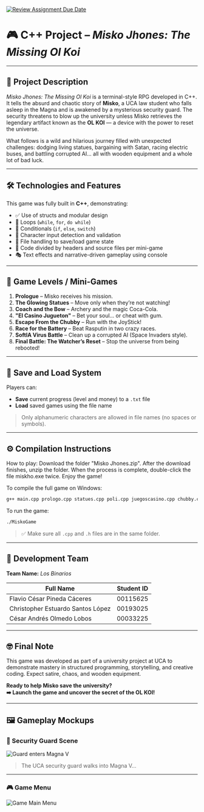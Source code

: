 [![Review Assignment Due Date](https://classroom.github.com/assets/deadline-readme-button-22041afd0340ce965d47ae6ef1cefeee28c7c493a6346c4f15d667ab976d596c.svg)](https://classroom.github.com/a/mi1WNrHU)
# 🎮 C++ Project – *Misko Jhones: The Missing Ol Koi*

---

## 🧠 Project Description

*Misko Jhones: The Missing Ol Koi* is a terminal-style RPG developed in C++. It tells the absurd and chaotic story of **Misko**, a UCA law student who falls asleep in the Magna and is awakened by a mysterious security guard. The security threatens to blow up the university unless Misko retrieves the legendary artifact known as the **OL KOI** — a device with the power to reset the universe.

What follows is a wild and hilarious journey filled with unexpected challenges: dodging living statues, bargaining with Satan, racing electric buses, and battling corrupted AI... all with wooden equipment and a whole lot of bad luck.


---

## 🛠️ Technologies and Features

This game was fully built in **C++**, demonstrating:

- ✅ Use of structs and modular design
- 🔁 Loops (`while`, `for`, `do while`)
- 🔀 Conditionals (`if`, `else`, `switch`)
- 🔣 Character input detection and validation 
- 💾 File handling to save/load game state 
- 🧩 Code divided by headers and source files per mini-game
- 🎭 Text effects and narrative-driven gameplay using console

---

## 🧩 Game Levels / Mini-Games

1. **Prologue** – Misko receives his mission.
2. **The Glowing Statues** – Move only when they’re not watching!
3. **Coach and the Bow** – Archery and the magic Coca-Cola.
4. **"El Casino Jugueton"** – Bet your soul... or cheat with gum.
5. **Escape From the Chubby** – Run with the JoyStick!
6. **Race for the Battery** – Beat Rasputin in two crazy races.
7. **SoftIA Virus Battle** – Clean up a corrupted AI (Space Invaders style).
8. **Final Battle: The Watcher’s Reset** – Stop the universe from being rebooted!

---

## 💾 Save and Load System

Players can:
- **Save** current progress (level and money) to a `.txt` file
- **Load** saved games using the file name

> Only alphanumeric characters are allowed in file names (no spaces or symbols).

---

## ⚙️ Compilation Instructions
How to play: Download the folder "Misko Jhones.zip". After the download finishes, unzip the folder. When the process is complete, double-click the file miskho.exe twice. Enjoy the game!

To compile the full game on Windows:

```bash
g++ main.cpp prologo.cpp statues.cpp poli.cpp juegoscasino.cpp chubby.cpp carrera.cpp softia.cpp finalBattle.cpp menu.cpp -o MiskoGame
```

To run the game:

```bash
./MiskoGame
```

> ✅ Make sure all `.cpp` and `.h` files are in the same folder.

---

## 👥 Development Team

**Team Name:** *Los Binarios*

| Full Name                         | Student ID  |
|-----------------------------------|-------------|
| Flavio César Pineda Cáceres       | 00115625    |
| Christopher Estuardo Santos López | 00193025    |
| César Andrés Olmedo Lobos         | 00033225    |

---

## 🤓 Final Note

This game was developed as part of a university project at UCA to demonstrate mastery in structured programming, storytelling, and creative coding. Expect satire, chaos, and wooden equipment.

**Ready to help Misko save the university?**  
**➡️ Launch the game and uncover the secret of the OL KOI!**

---
## 🖼 Gameplay Mockups

### 🔐 Security Guard Scene
![Guard enters Magna V](guard_scene.jpeg)

> The UCA security guard walks into Magna V…

---

### 🎮 Game Menu
![Game Main Menu](menu_mockup.jpeg)



